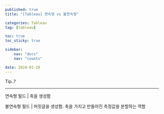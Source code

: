 ```yaml
---
published: true
title: "[Tableau] 연속형 vs 불연속형"

categories: Tableau
tag: [tableau]

toc: true
toc_sticky: true

sidebar:
    nav: "docs"
    nav: "counts"

date: 2024-01-29
---
```

Tip..?

----

연속형 필드 | 축을 생성함

불연속형 필드 | 머릿글을 생성함. 축을 가지고 만들어진 측정값을 분할하는 역할